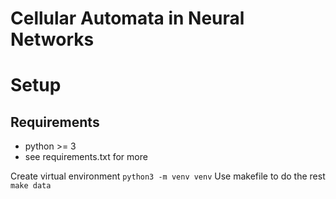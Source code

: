 # Cellular Automata in Neural Networks

# Setup
## Requirements
* python >= 3
* see requirements.txt for more

Create virtual environment
`python3 -m venv venv`
Use makefile to do the rest
`make data`
